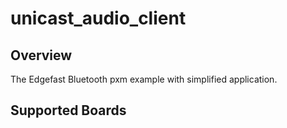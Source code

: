 # unicast_audio_client

## Overview

The Edgefast Bluetooth pxm example with simplified application.

## Supported Boards
